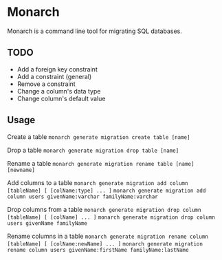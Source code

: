 # Monarch
Monarch is a command line tool for migrating SQL databases.

## TODO

* Add a foreign key constraint
* Add a constraint (general)
* Remove a constraint
* Change a column's data type
* Change column's default value

## Usage
Create a table
`monarch generate migration create table [name]`

Drop a table
`monarch generate migration drop table [name]`

Rename a table
`monarch generate migration rename table [name] [newname]`

Add columns to a table
`monarch generate migration add column [tableName] [ [colName:type] ... ]`
`monarch generate migration add column users givenName:varchar familyName:varchar`

Drop columns from a table
`monarch generate migration drop column [tableName] [ [colName] ... ]`
`monarch generate migration drop column users givenName familyName`

Rename columns in a table
`monarch generate migration rename column [tableName] [ [colName:newName] ... ]`
`monarch generate migration rename column users givenName:firstName familyName:lastName`
